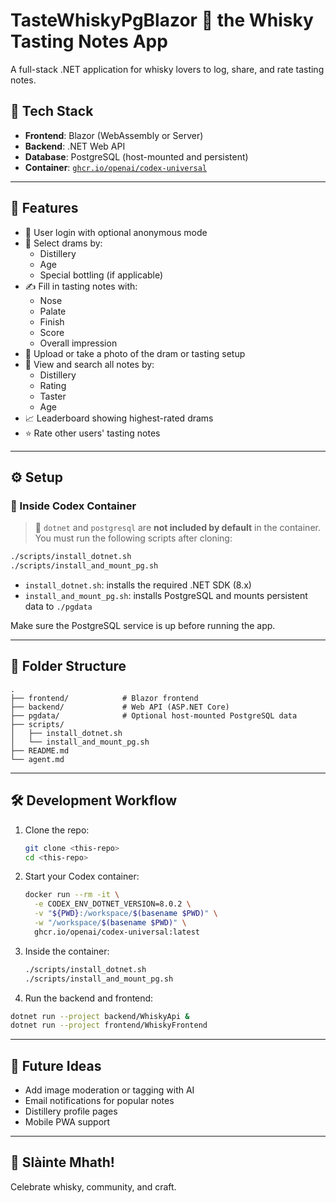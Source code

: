 # TasteWhiskyPgBlazor 🥃 the Whisky Tasting Notes App

A full-stack .NET application for whisky lovers to log, share, and rate tasting notes.

## 🔧 Tech Stack

- **Frontend**: Blazor (WebAssembly or Server)
- **Backend**: .NET Web API
- **Database**: PostgreSQL (host-mounted and persistent)
- **Container**: [`ghcr.io/openai/codex-universal`](https://github.com/openai/openai-codex)

---

## 🚀 Features

- 🔐 User login with optional anonymous mode
- 🥃 Select drams by:
  - Distillery
  - Age
  - Special bottling (if applicable)
- ✍️ Fill in tasting notes with:
  - Nose
  - Palate
  - Finish
  - Score
  - Overall impression
- 📸 Upload or take a photo of the dram or tasting setup
- 🔎 View and search all notes by:
  - Distillery
  - Rating
  - Taster
  - Age
- 📈 Leaderboard showing highest-rated drams
- ⭐ Rate other users' tasting notes

---

## ⚙️ Setup

### 🐳 Inside Codex Container

> 🛑 `dotnet` and `postgresql` are **not included by default** in the container.
> You must run the following scripts after cloning:

```bash
./scripts/install_dotnet.sh
./scripts/install_and_mount_pg.sh
````

* `install_dotnet.sh`: installs the required .NET SDK (8.x)
* `install_and_mount_pg.sh`: installs PostgreSQL and mounts persistent data to `./pgdata`

Make sure the PostgreSQL service is up before running the app.

---

## 📁 Folder Structure

```
.
├── frontend/            # Blazor frontend
├── backend/             # Web API (ASP.NET Core)
├── pgdata/              # Optional host-mounted PostgreSQL data
├── scripts/
│   ├── install_dotnet.sh
│   └── install_and_mount_pg.sh
├── README.md
└── agent.md
```

---

## 🛠 Development Workflow

1. Clone the repo:

   ```bash
   git clone <this-repo>
   cd <this-repo>
   ```

2. Start your Codex container:

   ```bash
   docker run --rm -it \
     -e CODEX_ENV_DOTNET_VERSION=8.0.2 \
     -v "${PWD}:/workspace/$(basename $PWD)" \
     -w "/workspace/$(basename $PWD)" \
     ghcr.io/openai/codex-universal:latest
   ```

3. Inside the container:

   ```bash
   ./scripts/install_dotnet.sh
   ./scripts/install_and_mount_pg.sh
   ```

4. Run the backend and frontend:
```bash
dotnet run --project backend/WhiskyApi &
dotnet run --project frontend/WhiskyFrontend
```

---

## 🧠 Future Ideas

* Add image moderation or tagging with AI
* Email notifications for popular notes
* Distillery profile pages
* Mobile PWA support

---

## 🥃 Slàinte Mhath!

Celebrate whisky, community, and craft.
